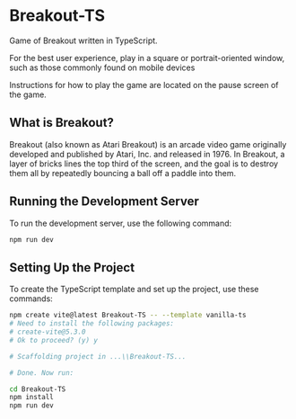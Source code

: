 # Breakout-TS

Game of Breakout written in TypeScript.

For the best user experience, play in a square or portrait-oriented window, such as those commonly found on mobile devices

Instructions for how to play the game are located on the pause screen of the game.

## What is Breakout?

Breakout (also known as Atari Breakout) is an arcade video game originally developed and published by Atari, Inc. and released in 1976.
In Breakout, a layer of bricks lines the top third of the screen, and the goal is to destroy them all by repeatedly bouncing a ball off a paddle into them.

## Running the Development Server
To run the development server, use the following command:
~~~sh
npm run dev
~~~

## Setting Up the Project
To create the TypeScript template and set up the project, use these commands:
~~~sh
npm create vite@latest Breakout-TS -- --template vanilla-ts
# Need to install the following packages:
# create-vite@5.3.0
# Ok to proceed? (y) y

# Scaffolding project in ...\\Breakout-TS...

# Done. Now run:

cd Breakout-TS
npm install
npm run dev
~~~